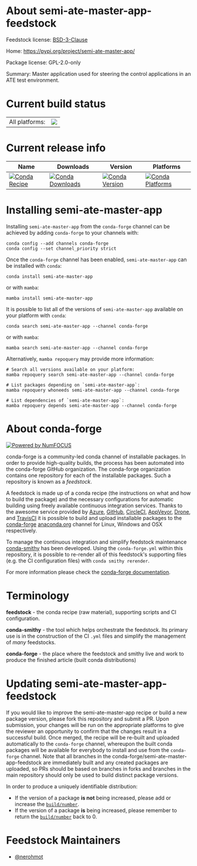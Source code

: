 About semi-ate-master-app-feedstock
===================================

Feedstock license: [BSD-3-Clause](https://github.com/conda-forge/semi-ate-master-app-feedstock/blob/main/LICENSE.txt)

Home: https://pypi.org/project/semi-ate-master-app/

Package license: GPL-2.0-only

Summary: Master application used for steering the control applications in an ATE test environment.

Current build status
====================


<table><tr><td>All platforms:</td>
    <td>
      <a href="https://dev.azure.com/conda-forge/feedstock-builds/_build/latest?definitionId=16118&branchName=main">
        <img src="https://dev.azure.com/conda-forge/feedstock-builds/_apis/build/status/semi-ate-master-app-feedstock?branchName=main">
      </a>
    </td>
  </tr>
</table>

Current release info
====================

| Name | Downloads | Version | Platforms |
| --- | --- | --- | --- |
| [![Conda Recipe](https://img.shields.io/badge/recipe-semi--ate--master--app-green.svg)](https://anaconda.org/conda-forge/semi-ate-master-app) | [![Conda Downloads](https://img.shields.io/conda/dn/conda-forge/semi-ate-master-app.svg)](https://anaconda.org/conda-forge/semi-ate-master-app) | [![Conda Version](https://img.shields.io/conda/vn/conda-forge/semi-ate-master-app.svg)](https://anaconda.org/conda-forge/semi-ate-master-app) | [![Conda Platforms](https://img.shields.io/conda/pn/conda-forge/semi-ate-master-app.svg)](https://anaconda.org/conda-forge/semi-ate-master-app) |

Installing semi-ate-master-app
==============================

Installing `semi-ate-master-app` from the `conda-forge` channel can be achieved by adding `conda-forge` to your channels with:

```
conda config --add channels conda-forge
conda config --set channel_priority strict
```

Once the `conda-forge` channel has been enabled, `semi-ate-master-app` can be installed with `conda`:

```
conda install semi-ate-master-app
```

or with `mamba`:

```
mamba install semi-ate-master-app
```

It is possible to list all of the versions of `semi-ate-master-app` available on your platform with `conda`:

```
conda search semi-ate-master-app --channel conda-forge
```

or with `mamba`:

```
mamba search semi-ate-master-app --channel conda-forge
```

Alternatively, `mamba repoquery` may provide more information:

```
# Search all versions available on your platform:
mamba repoquery search semi-ate-master-app --channel conda-forge

# List packages depending on `semi-ate-master-app`:
mamba repoquery whoneeds semi-ate-master-app --channel conda-forge

# List dependencies of `semi-ate-master-app`:
mamba repoquery depends semi-ate-master-app --channel conda-forge
```


About conda-forge
=================

[![Powered by
NumFOCUS](https://img.shields.io/badge/powered%20by-NumFOCUS-orange.svg?style=flat&colorA=E1523D&colorB=007D8A)](https://numfocus.org)

conda-forge is a community-led conda channel of installable packages.
In order to provide high-quality builds, the process has been automated into the
conda-forge GitHub organization. The conda-forge organization contains one repository
for each of the installable packages. Such a repository is known as a *feedstock*.

A feedstock is made up of a conda recipe (the instructions on what and how to build
the package) and the necessary configurations for automatic building using freely
available continuous integration services. Thanks to the awesome service provided by
[Azure](https://azure.microsoft.com/en-us/services/devops/), [GitHub](https://github.com/),
[CircleCI](https://circleci.com/), [AppVeyor](https://www.appveyor.com/),
[Drone](https://cloud.drone.io/welcome), and [TravisCI](https://travis-ci.com/)
it is possible to build and upload installable packages to the
[conda-forge](https://anaconda.org/conda-forge) [anaconda.org](https://anaconda.org/)
channel for Linux, Windows and OSX respectively.

To manage the continuous integration and simplify feedstock maintenance
[conda-smithy](https://github.com/conda-forge/conda-smithy) has been developed.
Using the ``conda-forge.yml`` within this repository, it is possible to re-render all of
this feedstock's supporting files (e.g. the CI configuration files) with ``conda smithy rerender``.

For more information please check the [conda-forge documentation](https://conda-forge.org/docs/).

Terminology
===========

**feedstock** - the conda recipe (raw material), supporting scripts and CI configuration.

**conda-smithy** - the tool which helps orchestrate the feedstock.
                   Its primary use is in the construction of the CI ``.yml`` files
                   and simplify the management of *many* feedstocks.

**conda-forge** - the place where the feedstock and smithy live and work to
                  produce the finished article (built conda distributions)


Updating semi-ate-master-app-feedstock
======================================

If you would like to improve the semi-ate-master-app recipe or build a new
package version, please fork this repository and submit a PR. Upon submission,
your changes will be run on the appropriate platforms to give the reviewer an
opportunity to confirm that the changes result in a successful build. Once
merged, the recipe will be re-built and uploaded automatically to the
`conda-forge` channel, whereupon the built conda packages will be available for
everybody to install and use from the `conda-forge` channel.
Note that all branches in the conda-forge/semi-ate-master-app-feedstock are
immediately built and any created packages are uploaded, so PRs should be based
on branches in forks and branches in the main repository should only be used to
build distinct package versions.

In order to produce a uniquely identifiable distribution:
 * If the version of a package **is not** being increased, please add or increase
   the [``build/number``](https://docs.conda.io/projects/conda-build/en/latest/resources/define-metadata.html#build-number-and-string).
 * If the version of a package **is** being increased, please remember to return
   the [``build/number``](https://docs.conda.io/projects/conda-build/en/latest/resources/define-metadata.html#build-number-and-string)
   back to 0.

Feedstock Maintainers
=====================

* [@nerohmot](https://github.com/nerohmot/)

